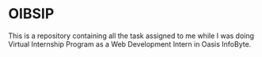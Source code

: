 # OIBSIP
This is a repository containing all the task assigned to me while I was doing Virtual Internship Program as a Web Development Intern in Oasis InfoByte. 

